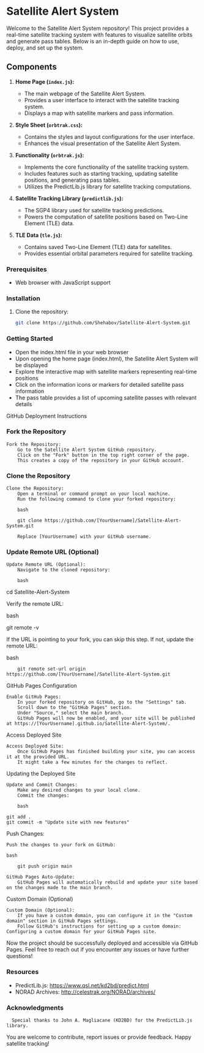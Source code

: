 # Satellite Alert System

Welcome to the Satellite Alert System repository! This project provides a real-time satellite tracking system with features to visualize satellite orbits and generate pass tables. Below is an in-depth guide on how to use, deploy, and set up the system.

## Components

1. **Home Page (`index.js`):**
   - The main webpage of the Satellite Alert System.
   - Provides a user interface to interact with the satellite tracking system.
   - Displays a map with satellite markers and pass information.

2. **Style Sheet (`orbtrak.css`):**
   - Contains the styles and layout configurations for the user interface.
   - Enhances the visual presentation of the Satellite Alert System.

3. **Functionality (`orbtrak.js`):**
   - Implements the core functionality of the satellite tracking system.
   - Includes features such as starting tracking, updating satellite positions, and generating pass tables.
   - Utilizes the PredictLib.js library for satellite tracking computations.

4. **Satellite Tracking Library (`predictlib.js`):**
   - The SGP4 library used for satellite tracking predictions.
   - Powers the computation of satellite positions based on Two-Line Element (TLE) data.

5. **TLE Data (`tle.js`):**
   - Contains saved Two-Line Element (TLE) data for satellites.
   - Provides essential orbital parameters required for satellite tracking.


### Prerequisites

- Web browser with JavaScript support

### Installation

1. Clone the repository:
   ```bash
   git clone https://github.com/Shehabov/Satellite-Alert-System.git

### Getting Started

- Open the index.html file in your web browser
- Upon opening the home page (index.html), the Satellite Alert System will be displayed
- Explore the interactive map with satellite markers representing real-time positions
- Click on the information icons or markers for detailed satellite pass information
- The pass table provides a list of upcoming satellite passes with relevant details

GitHub Deployment Instructions

### Fork the Repository

    Fork the Repository:
        Go to the Satellite Alert System GitHub repository.
        Click on the "Fork" button in the top right corner of the page.
        This creates a copy of the repository in your GitHub account.

### Clone the Repository

    Clone the Repository:
        Open a terminal or command prompt on your local machine.
        Run the following command to clone your forked repository:

        bash

        git clone https://github.com/[YourUsername]/Satellite-Alert-System.git

        Replace [YourUsername] with your GitHub username.

### Update Remote URL (Optional)

    Update Remote URL (Optional):
        Navigate to the cloned repository:

        bash

cd Satellite-Alert-System

Verify the remote URL:

bash

git remote -v

If the URL is pointing to your fork, you can skip this step. If not, update the remote URL:

bash

        git remote set-url origin https://github.com/[YourUsername]/Satellite-Alert-System.git

GitHub Pages Configuration

    Enable GitHub Pages:
        In your forked repository on GitHub, go to the "Settings" tab.
        Scroll down to the "GitHub Pages" section.
        Under "Source," select the main branch.
        GitHub Pages will now be enabled, and your site will be published at https://[YourUsername].github.io/Satellite-Alert-System/.

Access Deployed Site

    Access Deployed Site:
        Once GitHub Pages has finished building your site, you can access it at the provided URL.
        It might take a few minutes for the changes to reflect.

Updating the Deployed Site

    Update and Commit Changes:
        Make any desired changes to your local clone.
        Commit the changes:

        bash

    git add .
    git commit -m "Update site with new features"

Push Changes:

    Push the changes to your fork on GitHub:

    bash

        git push origin main

    GitHub Pages Auto-Update:
        GitHub Pages will automatically rebuild and update your site based on the changes made to the main branch.

Custom Domain (Optional)

    Custom Domain (Optional):
        If you have a custom domain, you can configure it in the "Custom domain" section in GitHub Pages settings.
        Follow GitHub's instructions for setting up a custom domain: Configuring a custom domain for your GitHub Pages site.

Now the project should be successfully deployed and accessible via GitHub Pages. Feel free to reach out if you encounter any issues or have further questions!

### Resources

 - PredictLib.js: https://www.qsl.net/kd2bd/predict.html
 - NORAD Archives: http://celestrak.org/NORAD/archives/

### Acknowledgments
      Special thanks to John A. Magliacane (KD2BD) for the PredictLib.js library.

You are welcome to contribute, report issues or provide feedback. Happy satellite tracking!
